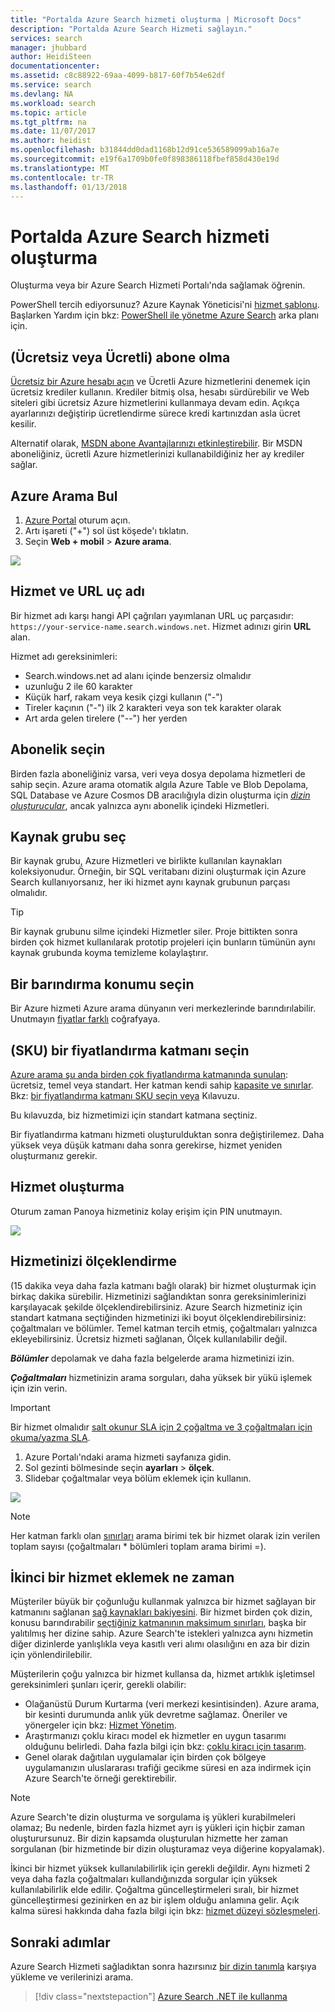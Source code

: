 ```yaml
---
title: "Portalda Azure Search hizmeti oluşturma | Microsoft Docs"
description: "Portalda Azure Search Hizmeti sağlayın."
services: search
manager: jhubbard
author: HeidiSteen
documentationcenter: 
ms.assetid: c8c88922-69aa-4099-b817-60f7b54e62df
ms.service: search
ms.devlang: NA
ms.workload: search
ms.topic: article
ms.tgt_pltfrm: na
ms.date: 11/07/2017
ms.author: heidist
ms.openlocfilehash: b31844dd0dad1168b12d91ce536589099ab16a7e
ms.sourcegitcommit: e19f6a1709b0fe0f898386118fbef858d430e19d
ms.translationtype: MT
ms.contentlocale: tr-TR
ms.lasthandoff: 01/13/2018
---
```

# <a name="create-an-azure-search-service-in-the-portal"></a>Portalda Azure Search hizmeti oluşturma

Oluşturma veya bir Azure Search Hizmeti Portalı'nda sağlamak öğrenin. 

PowerShell tercih ediyorsunuz? Azure Kaynak Yöneticisi'ni [hizmet şablonu](https://azure.microsoft.com/resources/templates/101-azure-search-create/). Başlarken Yardım için bkz: [PowerShell ile yönetme Azure Search](search-manage-powershell.md) arka planı için.

## <a name="subscribe-free-or-paid"></a>(Ücretsiz veya Ücretli) abone olma

[Ücretsiz bir Azure hesabı açın](https://azure.microsoft.com/pricing/free-trial/?WT.mc_id=A261C142F) ve Ücretli Azure hizmetlerini denemek için ücretsiz krediler kullanın. Krediler bitmiş olsa, hesabı sürdürebilir ve Web siteleri gibi ücretsiz Azure hizmetlerini kullanmaya devam edin. Açıkça ayarlarınızı değiştirip ücretlendirme sürece kredi kartınızdan asla ücret kesilir.

Alternatif olarak, [MSDN abone Avantajlarınızı etkinleştirebilir](https://azure.microsoft.com/pricing/member-offers/msdn-benefits-details/?WT.mc_id=A261C142F). Bir MSDN aboneliğiniz, ücretli Azure hizmetlerinizi kullanabildiğiniz her ay krediler sağlar. 

## <a name="find-azure-search"></a>Azure Arama Bul
1. [Azure Portal](https://portal.azure.com/) oturum açın.
2. Artı işareti ("+") sol üst köşede'ı tıklatın.
3. Seçin **Web + mobil** > **Azure arama**.

![](./media/search-create-service-portal/find-search3.png)

## <a name="name-the-service-and-url-endpoint"></a>Hizmet ve URL uç adı

Bir hizmet adı karşı hangi API çağrıları yayımlanan URL uç parçasıdır: `https://your-service-name.search.windows.net`. Hizmet adınızı girin **URL** alan. 

Hizmet adı gereksinimleri:
   * Search.windows.net ad alanı içinde benzersiz olmalıdır
   * uzunluğu 2 ile 60 karakter
   * Küçük harf, rakam veya kesik çizgi kullanın ("-")
   * Tireler kaçının ("-") ilk 2 karakteri veya son tek karakter olarak
   * Art arda gelen tirelere ("--") her yerden

## <a name="select-a-subscription"></a>Abonelik seçin
Birden fazla aboneliğiniz varsa, veri veya dosya depolama hizmetleri de sahip seçin. Azure arama otomatik algıla Azure Table ve Blob Depolama, SQL Database ve Azure Cosmos DB aracılığıyla dizin oluşturma için [ *dizin oluşturucular*](search-indexer-overview.md), ancak yalnızca aynı abonelik içindeki Hizmetleri.

## <a name="select-a-resource-group"></a>Kaynak grubu seç
Bir kaynak grubu, Azure Hizmetleri ve birlikte kullanılan kaynakları koleksiyonudur. Örneğin, bir SQL veritabanı dizini oluşturmak için Azure Search kullanıyorsanız, her iki hizmet aynı kaynak grubunun parçası olmalıdır.

> [!TIP]
> Bir kaynak grubunu silme içindeki Hizmetler siler. Proje bittikten sonra birden çok hizmet kullanılarak prototip projeleri için bunların tümünün aynı kaynak grubunda koyma temizleme kolaylaştırır. 

## <a name="select-a-hosting-location"></a>Bir barındırma konumu seçin 
Bir Azure hizmeti Azure arama dünyanın veri merkezlerinde barındırılabilir. Unutmayın [fiyatlar farklı](https://azure.microsoft.com/pricing/details/search/) coğrafyaya.

## <a name="select-a-pricing-tier-sku"></a>(SKU) bir fiyatlandırma katmanı seçin
[Azure arama şu anda birden çok fiyatlandırma katmanında sunulan](https://azure.microsoft.com/pricing/details/search/): ücretsiz, temel veya standart. Her katman kendi sahip [kapasite ve sınırlar](search-limits-quotas-capacity.md). Bkz: [bir fiyatlandırma katmanı SKU seçin veya](search-sku-tier.md) Kılavuzu.

Bu kılavuzda, biz hizmetimizi için standart katmana seçtiniz.

Bir fiyatlandırma katmanı hizmeti oluşturulduktan sonra değiştirilemez. Daha yüksek veya düşük katmanı daha sonra gerekirse, hizmet yeniden oluşturmanız gerekir.

## <a name="create-your-service"></a>Hizmet oluşturma

Oturum zaman Panoya hizmetiniz kolay erişim için PIN unutmayın.

![](./media/search-create-service-portal/new-service3.png)

## <a name="scale-your-service"></a>Hizmetinizi ölçeklendirme
(15 dakika veya daha fazla katmanı bağlı olarak) bir hizmet oluşturmak için birkaç dakika sürebilir. Hizmetinizi sağlandıktan sonra gereksinimlerinizi karşılayacak şekilde ölçeklendirebilirsiniz. Azure Search hizmetiniz için standart katmana seçtiğinden hizmetinizi iki boyut ölçeklendirebilirsiniz: çoğaltmaları ve bölümler. Temel katman tercih etmiş, çoğaltmaları yalnızca ekleyebilirsiniz. Ücretsiz hizmeti sağlanan, Ölçek kullanılabilir değil.

***Bölümler*** depolamak ve daha fazla belgelerde arama hizmetinizi izin.

***Çoğaltmaları*** hizmetinizin arama sorguları, daha yüksek bir yükü işlemek için izin verin.

> [!Important]
> Bir hizmet olmalıdır [salt okunur SLA için 2 çoğaltma ve 3 çoğaltmaları için okuma/yazma SLA](https://azure.microsoft.com/support/legal/sla/search/v1_0/).

1. Azure Portalı'ndaki arama hizmeti sayfanıza gidin.
2. Sol gezinti bölmesinde seçin **ayarları** > **ölçek**.
3. Slidebar çoğaltmalar veya bölüm eklemek için kullanın.

![](./media/search-create-service-portal/settings-scale.png)

> [!Note] 
> Her katman farklı olan [sınırları](search-limits-quotas-capacity.md) arama birimi tek bir hizmet olarak izin verilen toplam sayısı (çoğaltmaları * bölümleri toplam arama birimi =).

## <a name="when-to-add-a-second-service"></a>İkinci bir hizmet eklemek ne zaman

Müşteriler büyük bir çoğunluğu kullanmak yalnızca bir hizmet sağlayan bir katmanını sağlanan [sağ kaynakları bakiyesini](search-sku-tier.md). Bir hizmet birden çok dizin, konusu barındırabilir [seçtiğiniz katmanının maksimum sınırları](search-capacity-planning.md), başka bir yalıtılmış her dizine sahip. Azure Search'te istekleri yalnızca aynı hizmetin diğer dizinlerde yanlışlıkla veya kasıtlı veri alımı olasılığını en aza bir dizin için yönlendirilebilir.

Müşterilerin çoğu yalnızca bir hizmet kullansa da, hizmet artıklık işletimsel gereksinimleri şunları içerir, gerekli olabilir:

+ Olağanüstü Durum Kurtarma (veri merkezi kesintisinden). Azure arama, bir kesinti durumunda anlık yük devretme sağlamaz. Öneriler ve yönergeler için bkz: [Hizmet Yönetim](search-manage.md).
+ Araştırmanızı çoklu kiracı model ek hizmetler en uygun tasarımı olduğunu belirledi. Daha fazla bilgi için bkz: [çoklu kiracı için tasarım](search-modeling-multitenant-saas-applications.md).
+ Genel olarak dağıtılan uygulamalar için birden çok bölgeye uygulamanızın uluslararası trafiği gecikme süresi en aza indirmek için Azure Search'te örneği gerektirebilir.

> [!NOTE]
> Azure Search'te dizin oluşturma ve sorgulama iş yükleri kurabilmeleri olamaz; Bu nedenle, birden fazla hizmet ayrı iş yükleri için hiçbir zaman oluşturursunuz. Bir dizin kapsamda oluşturulan hizmette her zaman sorgulanan (bir hizmetinde bir dizin oluşturamaz veya diğerine kopyalamak).
>

İkinci bir hizmet yüksek kullanılabilirlik için gerekli değildir. Aynı hizmeti 2 veya daha fazla çoğaltmaları kullandığınızda sorgular için yüksek kullanılabilirlik elde edilir. Çoğaltma güncelleştirmeleri sıralı, bir hizmet güncelleştirmesi gezinirken en az bir işlem olduğu anlamına gelir. Açık kalma süresi hakkında daha fazla bilgi için bkz: [hizmet düzeyi sözleşmeleri](https://azure.microsoft.com/support/legal/sla/search/v1_0/).

## <a name="next-steps"></a>Sonraki adımlar
Azure Search Hizmeti sağladıktan sonra hazırsınız [bir dizin tanımla](search-what-is-an-index.md) karşıya yükleme ve verilerinizi arama. 

> [!div class="nextstepaction"]
> [Azure Search .NET ile kullanma](search-howto-dotnet-sdk.md)
